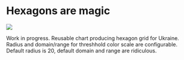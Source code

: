 # Hexagons are magic

![](https://cedos.org.ua/data/screenshot.png) 

Work in progress. 
Reusable chart producing hexagon grid for Ukraine.
Radius and domain/range for threshhold color scale are configurable. 
Default radius is 20, default domain and range are ridiculous.
